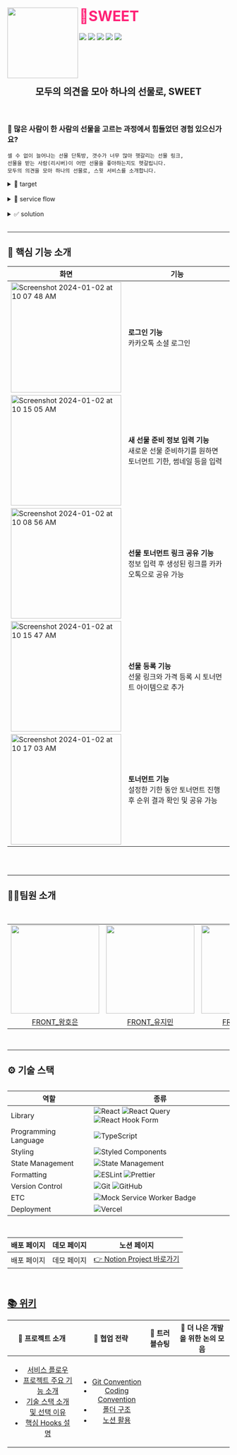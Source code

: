 <div>
  <img align="left" src="https://cdn.discordapp.com/attachments/1187801115425771641/1197493329630330960/sweetlogo_128x128.png?ex=65bb7792&is=65a90292&hm=6a313638edfd8c992eab5fe1945e4172f88f0ea5dc8becb4da400f07eb8ba2a1&" width="160"/>
  <div align="right">
    <a align="right" href="https://github.com/SWEET-DEVELOPERS/sweet-client">
    </a>
    <h1 align="left">
      <font align="left" size="6" color="#FF2176"> 🍭SWEET </font>
    </h1>
    <div align="left">
      <a href="https://hits.seeyoufarm.com"><img src="https://hits.seeyoufarm.com/api/count/incr/badge.svg?url=https%3A%2F%2Fgithub.com%2FSWEET-DEVELOPERS%2Fsweet-client&count_bg=%2379C83D&title_bg=%23555555&icon=&icon_color=%23E7E7E7&title=hits&edge_flat=false"/></a>
      <img src="https://img.shields.io/github/issues-raw/SWEET-DEVELOPERS/sweet-client?color=176842">
      <img src="https://img.shields.io/github/issues-closed-raw/SWEET-DEVELOPERS/sweet-client?color=red">
      <img src="https://img.shields.io/github/issues-pr-raw/SWEET-DEVELOPERS/sweet-client?color=176842">
      <img src="https://img.shields.io/github/issues-pr-closed-raw/SWEET-DEVELOPERS/sweet-client?color=red">
    </div>
  </div>
</div>


<br/>
<br/>
<br/>
<br/>

<div align="center"> 
<h2>모두의 의견을 모아 하나의 선물로, SWEET</h2>
</div>
</a>

<br/>

### 🔎 많은 사람이 한 사람의 선물을 고르는 과정에서 힘들었던 경험 있으신가요?
	셀 수 없이 늘어나는 선물 단톡방, 갯수가 너무 많아 헷갈리는 선물 링크,
	선물을 받는 사람(리시버)이 어떤 선물을 좋아하는지도 헷갈립니다.
	모두의 의견을 모아 하나의 선물로, 스윗 서비스를 소개합니다.

<details>
<summary> 👀 target </summary>
	
- [추후 추가]

</details>

<br />

<details>
<summary>📍 service flow </summary>
	
1. 유저 로그인
    - 카카오톡 소셜 로그인 기능
    - 로그인 성공 시, 마이페이지 화면으로 이동
	
2. 새로운 선물 준비하기(개설자 온보딩)
    - 새로운 선물 준비하기를 원하면 토너먼트 기한, 썸네일 등을 입력한 후 생성된 링크를 카카오톡으로 공유 가능
    - 초대받아 접속한 사용자는 초대받은 선물 링크 정보를 확인 가능하며 로그인 시 선물 등록 화면으로 이동 가능


3. 선물 등록
    - 친구들이 등록한 선물, 요즘 주목하는 선물 등을 확인 가능
    - 링크와 선물 가격 등록 시 토너먼트 아이템으로 추가
	
4. 토너먼트
    - 설정한 기한 동안 토너먼트 진행
    - 토너먼트 진행 후 결과 순위 확인 가능
    - 토너먼트 결과 공유 가능

</details>

<br />

<details>
<summary>✅ solution</summary>

- 모두가 참여하는 선물 고르기

  - 리시버에 대한 문답 및 선물 상품 링크 수집을 통해 모든 사람들이 선물 고르기에
참여할 수 있도록 도와줍니다.

- 선물 고민 과정의 감동 전달

  - 리시버에 대한 분석, 선물을 고르는 모든 과정을 하나의 결과지에 담아
리시버에게 함께 전달할 수 있도록 합니다.
선물을 고르는 모든 정성의 과정을 함께 전달하여 리시버에게 더 큰 감동을 전달합니다

<br />

</details>

<br/>
<hr/>

## 🚀 핵심 기능 소개

| 화면                                                                                                                              | 기능                                                                         |
| --------------------------------------------------------------------------------------------------------------------------------- | ---------------------------------------------------------------------------- |
| <img width="250px" alt="Screenshot 2024-01-02 at 10 07 48 AM" src="https://github.com/SWEET-DEVELOPERS/sweet-client/assets/92876819/1df42ed4-c174-4e55-bdbb-e36655674981"/>  | <b>로그인 기능</b> <br> 카카오톡 소셜 로그인                  |
| <img width="250px" alt="Screenshot 2024-01-02 at 10 15 05 AM" src="https://github.com/SWEET-DEVELOPERS/sweet-client/assets/92876819/e47f593d-26ab-4612-b651-953381f11bed">  | <b>새 선물 준비 정보 입력 기능</b> <br> 새로운 선물 준비하기를 원하면 토너먼트 기한, 썸네일 등을 입력                   |
| <img width="250px" alt="Screenshot 2024-01-02 at 10 08 56 AM" src="https://github.com/SWEET-DEVELOPERS/sweet-client/assets/92876819/31859c1a-8625-4798-99e9-960704f693e4"/>  | <b>선물 토너먼트 링크 공유 기능</b> <br> 정보 입력 후 생성된 링크를 카카오톡으로 공유 가능   |
| <img width="250px" alt="Screenshot 2024-01-02 at 10 15 47 AM" src="https://github.com/SWEET-DEVELOPERS/sweet-client/assets/92876819/78674445-3d27-4e38-86d0-9587070d7cef"> | <b>선물 등록 기능</b> <br> 선물 링크와 가격 등록 시 토너먼트 아이템으로 추가         |
| <img width="250px" alt="Screenshot 2024-01-02 at 10 17 03 AM" src="https://github.com/SWEET-DEVELOPERS/sweet-client/assets/92876819/ad725979-bd28-43b7-80c1-d595612be05e">  | <b>토너먼트 기능</b> <br> 설정한 기한 동안 토너먼트 진행 후 순위 결과 확인 및 공유 가능 |
</div>

<br/>

<br/>
<hr/>


## 🧚🏻팀원 소개
<br/>
<table align="center">
  <tr>
    <td>
      <a href="https://github.com/hoeun0723">
        <img src="https://avatars.githubusercontent.com/hoeun0723" width="200"/>
      </a>
    </td>
    <td>
      <a href="https://github.com/urjimyu">
        <img src="https://avatars.githubusercontent.com/urjimyu" width="200"/>
      </a>
    </td>
    <td>
      <a href="https://github.com/imeureka">
        <img src="https://avatars.githubusercontent.com/imeureka" width="200"/>
      </a>
    </td>
    <td>
      <a href="https://github.com/ExceptAnyone">
        <img src="https://avatars.githubusercontent.com/ExceptAnyone" width="200"/>
      </a>
    </td>
  </tr>
  <tr>
    <td align="center">
      <a href="https://github.com/hoeun0723">
        FRONT_왕호은
      </a>
    </td>
    <td align="center">
      <a href="https://github.com/urjimyu">
        FRONT_유지민
      </a>
    </td>
    <td align="center">
      <a href="https://github.com/imeureka">
        FRONT_이가영
      </a>
    </td>
    <td align="center">
      <a href="https://github.com/ExceptAnyone">
        FRONT_장정안
      </a>
    </td>
  </tr>
</table>
<table align="center">


<br/>
<hr/>

## ⚙️ 기술 스택

<div align="center">

| 역할                 | 종류                                                                                                                                                                                                              |
| -------------------- | ----------------------------------------------------------------------------------------------------------------------------------------------------------------------------------------------------------------- |
| Library              | ![React](https://img.shields.io/badge/React-61DAFB?style=for-the-badge&logo=React&logoColor=black) ![React Query](https://img.shields.io/badge/-React%20Query-FF4154?style=for-the-badge&logo=react%20query&logoColor=white) ![React Hook Form](https://img.shields.io/badge/React%20Hook%20Form-%23EC5990.svg?style=for-the-badge&logo=reacthookform&logoColor=white)                                                                                                              |
| Programming Language | ![TypeScript](https://img.shields.io/badge/TypeScript-3178C6.svg?style=for-the-badge&logo=TypeScript&logoColor=white)                                                                                             |
| Styling              | ![Styled Components](https://img.shields.io/badge/styled--components-DB7093?style=for-the-badge&logo=styled-components&logoColor=white)                                                                           |
| State Management     | ![State Management](https://img.shields.io/badge/recoil-f26b00?style=for-the-badge&logo=Recoil)                                                                                                                   |
| Formatting           | ![ESLint](https://img.shields.io/badge/ESLint-4B3263?style=for-the-badge&logo=eslint&logoColor=white) ![Prettier](https://img.shields.io/badge/Prettier-F7B93E?style=for-the-badge&logo=prettier&logoColor=white) |
| Version Control      | ![Git](https://img.shields.io/badge/git-%23F05033.svg?style=for-the-badge&logo=git&logoColor=white) ![GitHub](https://img.shields.io/badge/github-%23121011.svg?style=for-the-badge&logo=github&logoColor=white)  |
| ETC                  | ![Mock Service Worker Badge](https://img.shields.io/badge/Mock%20Service%20Worker-FF6A33?logo=mockserviceworker&logoColor=fff&style=flat)
| Deployment           | ![Vercel](https://img.shields.io/badge/vercel-%23000000.svg?style=for-the-badge&logo=vercel&logoColor=white)
</div>
<br/>

<div>
  
| 배포 페이지 | 데모 페이지 | 노션 페이지 |
| :---:  |:---: | :---: |
| <a>배포 페이지</a> | <a>데모 페이지</a> | <a href="https://www.notion.so/Sweet-7359b4c53bc84202a0bc37431d8d5bfd?pvs=4"> 👉 Notion Project 바로가기 </a> |
 </div>
<br/>

<div>


## [📚 위키](https://github.com/SWEET-DEVELOPERS/sweet-client/wiki)

<div>

| 👀 프로젝트 소개 | 🤝 협업 전략 | 🧯 트러블슈팅 | 🧐 더 나은 개발을 위한 논의 모음 |
| :--------------: | :----------: | :--------------------: | :--------------------: 
| <ul><li><a href='https://github.com/SWEET-DEVELOPERS/sweet-client/wiki/%EC%84%9C%EB%B9%84%EC%8A%A4-%ED%94%8C%EB%A1%9C%EC%9A%B0'>서비스 플로우</a></li><li><a href='https://github.com/SWEET-DEVELOPERS/sweet-client/wiki/%ED%94%84%EB%A1%9C%EC%A0%9D%ED%8A%B8-%EC%A3%BC%EC%9A%94-%EA%B8%B0%EB%8A%A5-%EC%86%8C%EA%B0%9C'>프로젝트 주요 기능 소개</a></li><li><a href='https://github.com/SWEET-DEVELOPERS/sweet-client/wiki/%EA%B8%B0%EC%88%A0-%EC%8A%A4%ED%83%9D-%EC%86%8C%EA%B0%9C-%EB%B0%8F-%EC%84%A0%ED%83%9D-%EC%9D%B4%EC%9C%A0'>기술 스택 소개 및 선택 이유</a></li><li><a href='https://github.com/SWEET-DEVELOPERS/sweet-client/wiki/%ED%95%B5%EC%8B%AC-Hooks-%EC%84%A4%EB%AA%85'>핵심 Hooks 설명</a></li></ul> | <ul><li><a href='https://github.com/SWEET-DEVELOPERS/sweet-client/wiki/Git-Convention'>Git Convention</a></li><li><a href='https://github.com/SWEET-DEVELOPERS/sweet-client/wiki/Coding-Convention'>Coding Convention</a></li><li><a href='https://github.com/SWEET-DEVELOPERS/sweet-client/wiki/%ED%8F%B4%EB%8D%94-%EA%B5%AC%EC%A1%B0'>폴더 구조</a></li><li><a href='https://github.com/SWEET-DEVELOPERS/sweet-client/wiki/%EB%85%B8%EC%85%98-%ED%99%9C%EC%9A%A9'>노션 활용</a></li></ul> |  |

</div>
